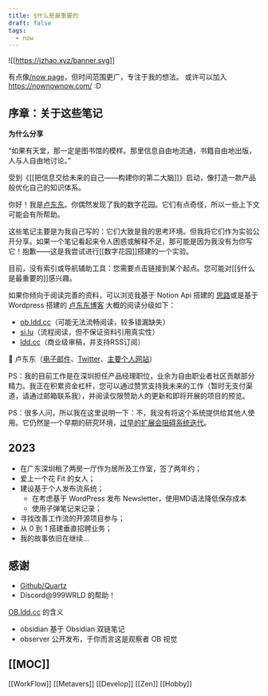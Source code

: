 ```yaml
---
title: §什么是最重要的
draft: false
tags:
  - now
---
```

![[https://jzhao.xyz/banner.svg]]

有点像[/now page](https://sivers.org/nowff)，但时间范围更广，专注于我的想法。
或许可以加入 https://nownownow.com/ :D
## 序章：关于这些笔记

**为什么分享**

“如果有天堂，那一定是图书馆的模样。那里信息自由地流通，书籍自由地出版，人与人自由地讨论。” 

受到《[[把信息交给未来的自己——构建你的第二大脑]]》启动，像打造一款产品般优化自己的知识体系。

你好！我是[卢东东](https://si.lu)。你偶然发现了我的数字花园。它们有点奇怪，所以一些上下文可能会有所帮助。

这些笔记主要是为我自己写的：它们大致是我的思考环境。但我将它们作为实验公开分享。如果一个笔记看起来令人困惑或解释不足，那可能是因为我没有为你写它！抱歉——这是我尝试进行[[数字花园]]搭建的一个实验。

目前，没有索引或导航辅助工具：您需要点击链接到某个起点。您可能对[[§什么是最重要的]]感兴趣。

如果你倾向于阅读完善的资料，可以浏览我基于 Notion Api 搭建的 [思路](https://si.lu)或是基于 Wordpress 搭建的 [卢东东博客](https://ldd.cc)
大概的阅读分级如下：
- [ob.ldd.cc](https://ob.ldd.cc)（可能无法流畅阅读，较多错漏缺失）
- [si.lu](https://si.lu)（流程阅读，但不保证资料引用真实性）
- [ldd.cc](https://ldd.cc)（商业级审稿，并支持RSS订阅）

👋 卢东东（[电子邮件](mailto:xjoylu@gmail.com)、[Twitter](https://twitter.com/andy_matuschak)、[主要个人网站](https://ldd.cc/)）

PS：我的目前工作是在深圳担任产品经理职位，业余为自由职业者社区贡献部分精力。我正在积累资金杠杆，您可以通过赞赏支持我未来的工作（暂时无支付渠道，请通过邮箱联系我），并阅读仅限赞助人的更新和即将开展的项目的预览。

PS：很多人问，所以我在这里说明一下：不，我没有将这个系统提供给其他人使用。它仍然是一个早期的研究环境，[过早的扩展会阻碍系统迭代](https://notes.andymatuschak.org/z2kr7QrJczqYyfwLFcv1FLEUMdVTsgfYSdFXA)。
##  2023
- 在广东深圳租了两房一厅作为居所及工作室，签了两年约；
- 爱上一个花 Fit 的女人；
- 建设基于个人发布流系统；
	- 在考虑基于 WordPress 发布 Newsletter，使用MD语法降低保存成本
	- 使用子弹笔记来记录；
- 寻找改善工作流的开源项目参与；
- 从 0 到 1 搭建垂直招聘业务；
- 我的故事依旧在继续...

## 感谢
- [Github/Quartz]((https://www.runoob.com))
- Discord@999WRLD 的帮助！

[OB.ldd.cc](https://ob.ldd.cc) 的含义
- obsidian 基于 Obsidian 双链笔记
- observer 公开发布，于你而言这是观察者 OB 视觉

## [[MOC]]
[[WorkFlow]]
[[Metavers]]
[[Develop]]
[[Zen]]
[[Hobby]]
